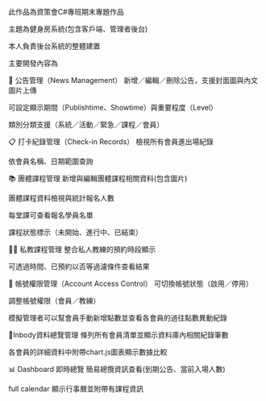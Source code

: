 此作品為資策會C#專班期末專題作品

主題為健身房系統(包含客戶端、管理者後台)

本人負責後台系統的整體建置

主要開發內容為

📢 公告管理（News Management）
新增／編輯／刪除公告，支援封面圖與內文圖片上傳

可設定顯示期間（Publishtime、Showtime）與重要程度（Level）

類別分類支援（系統／活動／緊急／課程／會員）

📋 打卡紀錄管理（Check-in Records）
檢視所有會員進出場紀錄

依會員名稱、日期範圍查詢

📚 團體課程管理
新增與編輯團體課程相關資料(包含圖片)

團體課程資料檢視與統計報名人數

每堂課可查看報名學員名單

課程狀態標示（未開始、進行中、已結束）

🧑‍🏫 私教課程管理
整合私人教練的預約時段顯示

可透過時間、已預約以否等過濾條件查看結果

👤 帳號權限管理（Account Access Control）
可切換帳號狀態（啟用／停用）

調整帳號權限（會員／教練）

模擬管理者可以幫會員手動新增點數並查看各會員的過往點數異動紀錄

👤Inbody資料總覽管理
條列所有會員清單並顯示資料庫內相關紀錄筆數

各會員的詳細資料中附帶chart.js圖表顯示數據比較

📊 Dashboard 即時總覽
簡易總攬資訊查看(到期公告、當前入場人數)

full calendar 顯示行事曆並附帶有課程資訊
